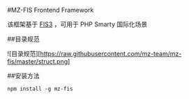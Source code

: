 #MZ-FIS Frontend Framework

该框架基于 [FIS3](http://fis.baidu.com/) ，可用于 PHP Smarty 国际化场景

##目录规范

![目录规范][https://raw.githubusercontent.com/mz-team/mz-fis/master/struct.png]

##安装方法

`npm install -g mz-fis`